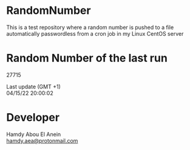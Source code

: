 # RandomNumber    
This is a test repository where a random number is pushed to a file automatically passwordless from a cron job in my Linux CentOS server    
# Random Number of the last run   
27715
      
Last update (GMT +1)    
04/15/22 20:00:02
# Developer    
Hamdy Abou El Anein   
hamdy.aea@protonmail.com
